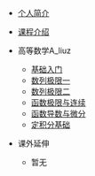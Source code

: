 - [个人简介](README.md)
- [课程介绍](course/220906gsa_intro)
- 高等数学A_liuz
  - [基础入门](course/220906gsa_course1)
  - [数列极限一](course/220913gsa_course2)
  - [数列极限二](course/220920gsa_course3)
  - [函数极限与连续](course/220927gsa_course4)
  - [函数导数与微分](course/221004gsa_course5)
  - [定积分基础](course/221011gsa_course6)

- 课外延伸
  - 暂无


